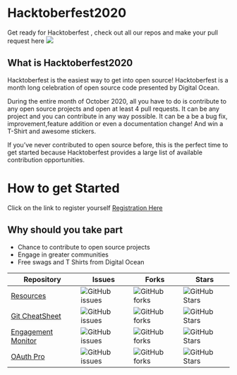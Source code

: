 <h1>
Hacktoberfest2020
</h1>
Get ready for Hacktoberfest , check out all our repos and make your pull request here  

<img src="https://embed-fastly.wistia.com/deliveries/49bd387c40e2c5aada92abdf973bc46d.webp?image_crop_resized=960x540">

<h2>
 What is Hacktoberfest2020
</h2>
Hacktoberfest is the easiest way to get into open source! Hacktoberfest is a month long celebration of open source code presented by Digital Ocean.

During the entire month of October 2020, all you have to do is contribute to any open source projects and open at least 4 pull requests. It can be any project and you can contribute in any way possible. It can be a be a bug fix, improvement,feature addition  or even a documentation change! And win a T-Shirt and awesome stickers.

If you’ve never contributed to open source before, this is the perfect time to get started because Hacktoberfest provides a large list of available contribution opportunities.

<h1>
How to get Started
</h1>

Click on the link to register yourself  [Registration Here](https://hacktoberfest.digitalocean.com/)

## Why should you take part
-  Chance to contribute to open source projects 
- Engage in greater communities 
- Free swags and T Shirts from Digital Ocean



| Repository | Issues | Forks | Stars | 
|---- | ----- | ----- | ---- | 
| [Resources](https://github.com/CodeChefVIT/resources) | ![GitHub issues](https://img.shields.io/github/issues/CodeChefVIT/resources?color=orange) | 	![GitHub forks](https://img.shields.io/github/forks/CodeChefVIT/resources) | ![GitHub Stars](https://img.shields.io/github/stars/CodeChefVIT/resources?color=green) |
| [Git CheatSheet](https://github.com/CodeChefVIT/git-cheatsheet) | ![GitHub issues](https://img.shields.io/github/issues/CodeChefVIT/git-cheatsheet) | ![GitHub forks](https://img.shields.io/github/forks/CodeChefVIT/git-cheatsheet) | ![GitHub Stars](https://img.shields.io/github/stars/CodeChefVIT/git-cheatsheet) |
| [Engagement Monitor](https://github.com/CodeChefVIT/Engagement-Monitor) | ![GitHub issues](https://img.shields.io/github/issues/CodeChefVIT/Engagement-Monitor) | ![GitHub forks](https://img.shields.io/github/forks/CodeChefVIT/Engagement-Monitor) | ![GitHub Stars](https://img.shields.io/github/stars/CodeChefVIT/Engagement-Monitor) |
| [OAuth Pro](https://github.com/CodeChefVIT/OAuth-Pro) | ![GitHub issues](https://img.shields.io/github/issues/CodeChefVIT/OAuth-Pro) | ![GitHub forks](https://img.shields.io/github/forks/CodeChefVIT/OAuth-Pro) | ![GitHub Stars](https://img.shields.io/github/stars/CodeChefVIT/OAuth-Pro) | 
